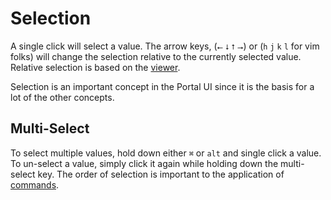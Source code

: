 # Selection

A single click will select a value. The arrow keys, (`⭠` `⭣` `⭡` `⭢`) or (`h`
`j` `k` `l` for vim folks) will change the selection relative to the currently
selected value. Relative selection is based on the [viewer](./viewers.md).

Selection is an important concept in the Portal UI since it is the basis for a
lot of the other concepts.

## Multi-Select

To select multiple values, hold down either `⌘` or `alt` and single click a
value. To un-select a value, simply click it again while holding down the
multi-select key. The order of selection is important to the application of
[commands](./commands.md).

